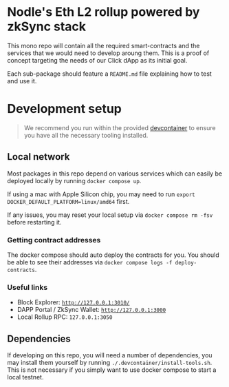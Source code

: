 # Nodle's Eth L2 rollup powered by zkSync stack
This mono repo will contain all the required smart-contracts and the services that we would need to develop aroung them. This is a proof of concept targeting the needs of our Click dApp as its initial goal.

Each sub-package should feature a `README.md` file explaining how to test and use it.

# Development setup
> We recommend you run within the provided [devcontainer](https://code.visualstudio.com/remote/advancedcontainers/overview) to ensure you have all the necessary tooling installed.

## Local network
Most packages in this repo depend on various services which can easily be deployed locally by running `docker compose up`.

If using a mac with Apple Silicon chip, you may need to run `export DOCKER_DEFAULT_PLATFORM=linux/amd64` first.

If any issues, you may reset your local setup via `docker compose rm -fsv` before restarting it.

### Getting contract addresses
The docker compose should auto deploy the contracts for you. You should be able to see their addresses via `docker compose logs -f deploy-contracts`.

### Useful links
- Block Explorer: [`http://127.0.0.1:3010/`](http://127.0.0.1:3010/)
- DAPP Portal / ZkSync Wallet: [`http://127.0.0.1:3000`](http://127.0.0.1:3000)
- Local Rollup RPC: `127.0.0.1:3050`

## Dependencies
If developing on this repo, you will need a number of dependencies, you may install them yourself by running `./.devcontainer/install-tools.sh`. This is not necessary if you simply want to use docker compose to start a local testnet.